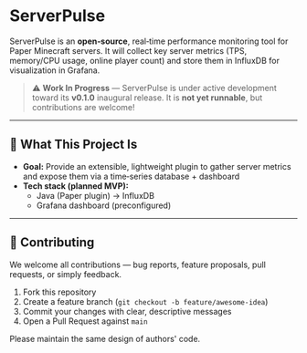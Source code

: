 # ServerPulse

ServerPulse is an **open‑source**, real‑time performance monitoring tool for Paper Minecraft servers. It will collect key server metrics (TPS, memory/CPU usage, online player count) and store them in InfluxDB for visualization in Grafana.

> ⚠️ **Work In Progress** — ServerPulse is under active development toward its **v0.1.0** inaugural release. It is **not yet runnable**, but contributions are welcome!

---

## 📖 What This Project Is

- **Goal:** Provide an extensible, lightweight plugin to gather server metrics and expose them via a time‑series database + dashboard  
- **Tech stack (planned MVP):**  
  - Java (Paper plugin) → InfluxDB  
  - Grafana dashboard (preconfigured)  

---

## 🤝 Contributing

We welcome all contributions — bug reports, feature proposals, pull requests, or simply feedback.

1. Fork this repository  
2. Create a feature branch (`git checkout -b feature/awesome-idea`)  
3. Commit your changes with clear, descriptive messages  
4. Open a Pull Request against `main`  

Please maintain the same design of authors' code.
